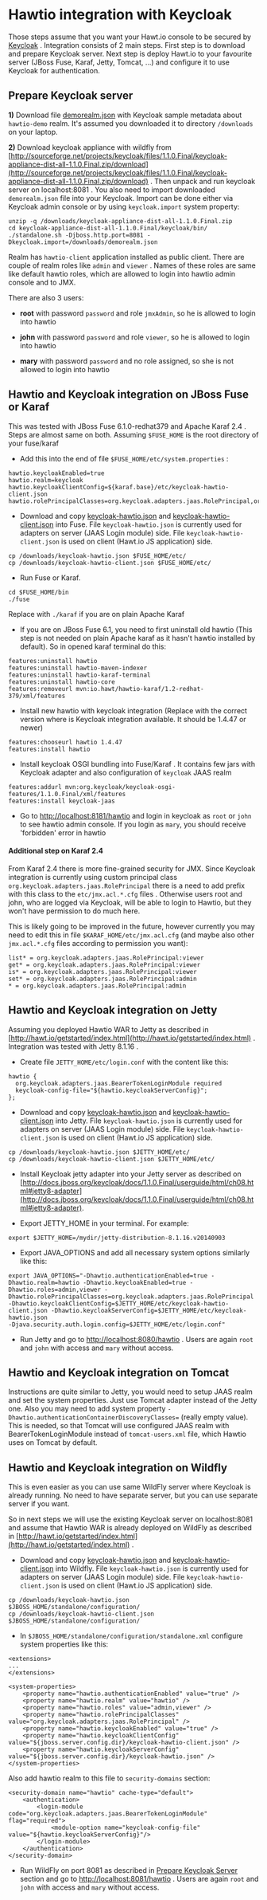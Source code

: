 Hawtio integration with Keycloak
================================

Those steps assume that you want your Hawt.io console to be secured by [Keycloak](http://www.keycloak.org) . Integration consists of 2 main steps.
First step is to download and prepare Keycloak server. Next step is deploy Hawt.io to your favourite server (JBoss Fuse, Karaf, Jetty, Tomcat, ...) and configure it
to use Keycloak for authentication.

Prepare Keycloak server
-----------------------

**1)** Download file [demorealm.json](demorealm.json) with Keycloak sample metadata about `hawtio-demo` realm. It's assumed you downloaded it to directory `/downloads` on your laptop. 

**2)**  Download keycloak appliance with wildfly from [http://sourceforge.net/projects/keycloak/files/1.1.0.Final/keycloak-appliance-dist-all-1.1.0.Final.zip/download](http://sourceforge.net/projects/keycloak/files/1.1.0.Final/keycloak-appliance-dist-all-1.1.0.Final.zip/download) . 
Then unpack and run keycloak server on localhost:8081 . You also need to import downloaded `demorealm.json` file into your Keycloak. Import can be done either via Keycloak admin console or by 
using `keycloak.import` system property:

```
unzip -q /downloads/keycloak-appliance-dist-all-1.1.0.Final.zip
cd keycloak-appliance-dist-all-1.1.0.Final/keycloak/bin/
./standalone.sh -Djboss.http.port=8081 -Dkeycloak.import=/downloads/demorealm.json
```

Realm has `hawtio-client` application installed as public client. There are couple of realm roles like `admin` and `viewer` . Names of these roles are same like 
default hawtio roles, which are allowed to login into hawtio admin console and to JMX.

There are also 3 users:

* **root** with password `password` and role `jmxAdmin`, so he is allowed to login into hawtio

* **john** with password `password` and role `viewer`, so he is allowed to login into hawtio

* **mary** with password `password` and no role assigned, so she is not allowed to login into hawtio


Hawtio and Keycloak integration on JBoss Fuse or Karaf
------------------------------------------------------

This was tested with JBoss Fuse 6.1.0-redhat379 and Apache Karaf 2.4 . Steps are almost same on both. Assuming `$FUSE_HOME` is the root directory of your fuse/karaf

* Add this into the end of file `$FUSE_HOME/etc/system.properties` :

``` 
hawtio.keycloakEnabled=true
hawtio.realm=keycloak
hawtio.keycloakClientConfig=${karaf.base}/etc/keycloak-hawtio-client.json
hawtio.rolePrincipalClasses=org.keycloak.adapters.jaas.RolePrincipal,org.apache.karaf.jaas.boot.principal.RolePrincipal
```

* Download and copy [keycloak-hawtio.json](keycloak-hawtio.json) and [keycloak-hawtio-client.json](keycloak-hawtio-client.json) into Fuse. 
File `keycloak-hawtio.json` is currently used for adapters on server (JAAS Login module) side. File `keycloak-hawtio-client.json` is used on client (Hawt.io JS application) side.
      
```
cp /downloads/keycloak-hawtio.json $FUSE_HOME/etc/
cp /downloads/keycloak-hawtio-client.json $FUSE_HOME/etc/
```
 
* Run Fuse or Karaf. 

```
cd $FUSE_HOME/bin
./fuse
```

Replace with `./karaf` if you are on plain Apache Karaf

* If you are on JBoss Fuse 6.1, you need to first uninstall old hawtio (This step is not needed on plain Apache karaf as it hasn't hawtio installed by default).
So in opened karaf terminal do this:

```
features:uninstall hawtio
features:uninstall hawtio-maven-indexer
features:uninstall hawtio-karaf-terminal
features:uninstall hawtio-core
features:removeurl mvn:io.hawt/hawtio-karaf/1.2-redhat-379/xml/features
```

* Install new hawtio with keycloak integration (Replace with the correct version where is Keycloak integration available. It should be 1.4.47 or newer) 

```
features:chooseurl hawtio 1.4.47
features:install hawtio
```

* Install keycloak OSGI bundling into Fuse/Karaf . It contains few jars with Keycloak adapter and also configuration of `keycloak` JAAS realm

```
features:addurl mvn:org.keycloak/keycloak-osgi-features/1.1.0.Final/xml/features
features:install keycloak-jaas
```

* Go to [http://localhost:8181/hawtio](http://localhost:8181/hawtio) and login in keycloak as `root` or `john` to see hawtio admin console. 
If you login as `mary`, you should receive 'forbidden' error in hawtio

#### Additional step on Karaf 2.4

From Karaf 2.4 there is more fine-grained security for JMX. Since Keycloak integration is currently using custom principal class `org.keycloak.adapters.jaas.RolePrincipal`
there is a need to add prefix with this class to the `etc/jmx.acl.*.cfg` files . Otherwise users root and john, who are logged via Keycloak, will be able to login
to Hawtio, but they won't have permission to do much here.  

This is likely going to be improved in the future, however currently 
you may need to edit this in file `$KARAF_HOME/etc/jmx.acl.cfg` (and maybe also other `jmx.acl.*.cfg` files according to permission you want):

```
list* = org.keycloak.adapters.jaas.RolePrincipal:viewer
get* = org.keycloak.adapters.jaas.RolePrincipal:viewer
is* = org.keycloak.adapters.jaas.RolePrincipal:viewer
set* = org.keycloak.adapters.jaas.RolePrincipal:admin
* = org.keycloak.adapters.jaas.RolePrincipal:admin
```  


Hawtio and Keycloak integration on Jetty 
----------------------------------------


Assuming you deployed Hawtio WAR to Jetty as described in [http://hawt.io/getstarted/index.html](http://hawt.io/getstarted/index.html) . 
Integration was tested with Jetty 8.1.16 .

* Create file `JETTY_HOME/etc/login.conf` with the content like this:
 
```
hawtio {
  org.keycloak.adapters.jaas.BearerTokenLoginModule required 
  keycloak-config-file="${hawtio.keycloakServerConfig}"; 
};
```
 
* Download and copy [keycloak-hawtio.json](keycloak-hawtio.json) and [keycloak-hawtio-client.json](keycloak-hawtio-client.json) into Jetty. 
  File `keycloak-hawtio.json` is currently used for adapters on server (JAAS Login module) side. File `keycloak-hawtio-client.json` is used on client (Hawt.io JS application) side.
   
```
cp /downloads/keycloak-hawtio.json $JETTY_HOME/etc/
cp /downloads/keycloak-hawtio-client.json $JETTY_HOME/etc/
```

* Install Keycloak jetty adapter into your Jetty server as described on [http://docs.jboss.org/keycloak/docs/1.1.0.Final/userguide/html/ch08.html#jetty8-adapter](http://docs.jboss.org/keycloak/docs/1.1.0.Final/userguide/html/ch08.html#jetty8-adapter).
 
* Export JETTY_HOME in your terminal. For example: 

```
export $JETTY_HOME=/mydir/jetty-distribution-8.1.16.v20140903
```

* Export JAVA_OPTIONS and add all necessary system options similarly like this:

```
export JAVA_OPTIONS="-Dhawtio.authenticationEnabled=true -Dhawtio.realm=hawtio -Dhawtio.keycloakEnabled=true -Dhawtio.roles=admin,viewer -Dhawtio.rolePrincipalClasses=org.keycloak.adapters.jaas.RolePrincipal 
-Dhawtio.keycloakClientConfig=$JETTY_HOME/etc/keycloak-hawtio-client.json -Dhawtio.keycloakServerConfig=$JETTY_HOME/etc/keycloak-hawtio.json 
-Djava.security.auth.login.config=$JETTY_HOME/etc/login.conf"
```

* Run Jetty and go to [http://localhost:8080/hawtio](http://localhost:8080/hawtio) . Users are again `root` and `john` with access and `mary` without access.


Hawtio and Keycloak integration on Tomcat
-----------------------------------------

Instructions are quite similar to Jetty, you would need to setup JAAS realm and set the system properties. Just use Tomcat adapter instead of the Jetty one.
Also you may need to add system property `-Dhawtio.authenticationContainerDiscoveryClasses=` (really empty value). This is needed, so that
Tomcat will use configured JAAS realm with BearerTokenLoginModule instead of `tomcat-users.xml` file, which Hawtio uses on Tomcat by default.
 

Hawtio and Keycloak integration on Wildfly
------------------------------------------

This is even easier as you can use same WildFly server where Keycloak is already running. No need to have separate server, but you can use separate server if you want. 

So in next steps we will use the existing Keycloak server on localhost:8081 and assume that Hawtio WAR is already deployed on WildFly as 
described in [http://hawt.io/getstarted/index.html](http://hawt.io/getstarted/index.html) .

* Download and copy [keycloak-hawtio.json](keycloak-hawtio.json) and [keycloak-hawtio-client.json](keycloak-hawtio-client.json) into Wildfly. 
  File `keycloak-hawtio.json` is currently used for adapters on server (JAAS Login module) side. File `keycloak-hawtio-client.json` is used on client (Hawt.io JS application) side.
   
```
cp /downloads/keycloak-hawtio.json $JBOSS_HOME/standalone/configuration/
cp /downloads/keycloak-hawtio-client.json $JBOSS_HOME/standalone/configuration/
```

* In `$JBOSS_HOME/standalone/configuration/standalone.xml` configure system properties like this:

```
<extensions>
...
</extensions>

<system-properties>
    <property name="hawtio.authenticationEnabled" value="true" />
    <property name="hawtio.realm" value="hawtio" />
    <property name="hawtio.roles" value="admin,viewer" />
    <property name="hawtio.rolePrincipalClasses" value="org.keycloak.adapters.jaas.RolePrincipal" />
    <property name="hawtio.keycloakEnabled" value="true" />
    <property name="hawtio.keycloakClientConfig" value="${jboss.server.config.dir}/keycloak-hawtio-client.json" />
    <property name="hawtio.keycloakServerConfig" value="${jboss.server.config.dir}/keycloak-hawtio.json" />
</system-properties>
```

Also add hawtio realm to this file to `security-domains` section:

```
<security-domain name="hawtio" cache-type="default">
    <authentication>
        <login-module code="org.keycloak.adapters.jaas.BearerTokenLoginModule" flag="required">
            <module-option name="keycloak-config-file" value="${hawtio.keycloakServerConfig}"/>
        </login-module>                        
    </authentication>
</security-domain>
```

* Run WildFly on port 8081 as described in [Prepare Keycloak Server](#prepare-keycloak-server) section and go to [http://localhost:8081/hawtio](http://localhost:8081/hawtio) . 
Users are again `root` and `john` with access and `mary` without access. 


